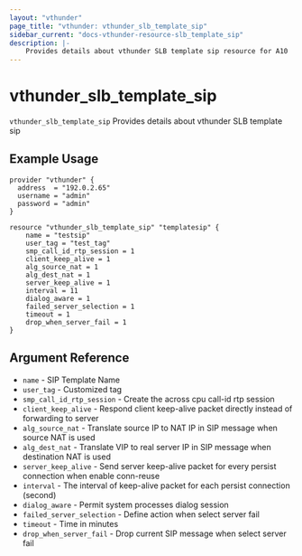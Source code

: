 ```yaml
---
layout: "vthunder"
page_title: "vthunder: vthunder_slb_template_sip"
sidebar_current: "docs-vthunder-resource-slb_template_sip"
description: |-
    Provides details about vthunder SLB template sip resource for A10
---
```


# vthunder\_slb\_template\_sip

`vthunder_slb_template_sip` Provides details about vthunder SLB template sip
## Example Usage


```hcl
provider "vthunder" {
  address  = "192.0.2.65"
  username = "admin"
  password = "admin"
}

resource "vthunder_slb_template_sip" "templatesip" {
	name = "testsip"
	user_tag = "test_tag"
	smp_call_id_rtp_session = 1
	client_keep_alive = 1
	alg_source_nat = 1
	alg_dest_nat = 1
	server_keep_alive = 1
	interval = 11
	dialog_aware = 1
	failed_server_selection = 1
	timeout = 1
	drop_when_server_fail = 1
}
```

## Argument Reference

* `name` - SIP Template Name
* `user_tag` - Customized tag
* `smp_call_id_rtp_session` - Create the across cpu call-id rtp session
* `client_keep_alive` - Respond client keep-alive packet directly instead of forwarding to server
* `alg_source_nat` - Translate source IP to NAT IP in SIP message when source NAT is used
* `alg_dest_nat` - Translate VIP to real server IP in SIP message when destination NAT is used
* `server_keep_alive` - Send server keep-alive packet for every persist connection when enable conn-reuse
* `interval` - The interval of keep-alive packet for each persist connection (second)
* `dialog_aware` - Permit system processes dialog session
* `failed_server_selection` - Define action when select server fail
* `timeout` - Time in minutes
* `drop_when_server_fail` - Drop current SIP message when select server fail



